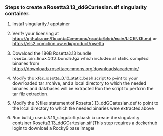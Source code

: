 ### Steps to create a Rosetta3.13_ddGCartesian.sif singularity container.
1. Install singularity / apptainer

2. Verify your licensing at
  https://github.com/RosettaCommons/rosetta/blob/main/LICENSE.md
  or
  https://els2.comotion.uw.edu/product/rosetta

3. Download the 18GB Rosetta3.13 bundle rosetta_bin_linux_3.13_bundle.tgz 
   which includes all static compiled binaries from https://downloads.rosettacommons.org/downloads/academic/
   
4. Modify the xfer_rosetta_3.13_static.bash script to point to your downloaded tar archive, and a local
   directory to which the needed binaries and databases will be extracted
   Run the script to perform the tar file extraction.
   
6. Modify the %files statement of Rosetta3.13_ddGCartesian.def to point to the local directory to which the needed binaries were extracted above

7. Run build_rosetta3.13_singularlity.bash to create the singularity container Rosetta3.13_ddGCartesian.sif
   (This step requires a dockerhub login to download a Rocky9 base image)
